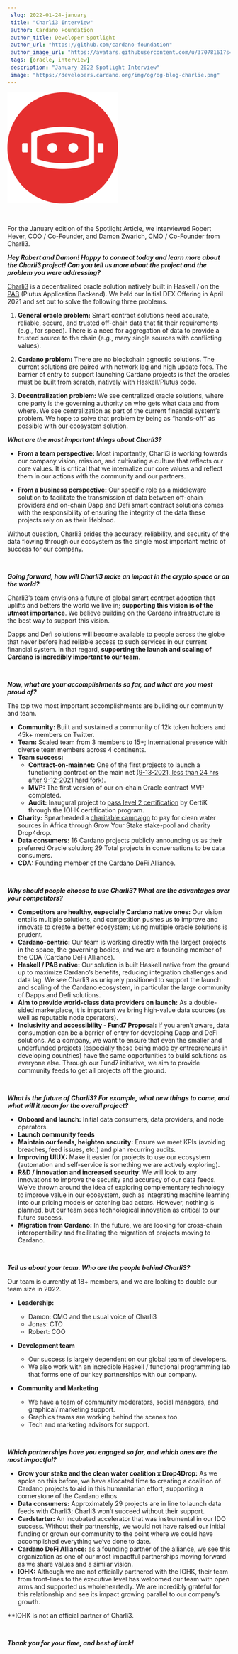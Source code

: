 ```yaml
---
 slug: 2022-01-24-january
 title: "Charli3 Interview"
 author: Cardano Foundation
 author_title: Developer Spotlight
 author_url: "https://github.com/cardano-foundation"
 author_image_url: "https://avatars.githubusercontent.com/u/37078161?s=200&v=4"
 tags: [oracle, interview]
 description: "January 2022 Spotlight Interview"
 image: "https://developers.cardano.org/img/og/og-blog-charlie.png"
---
```


 ![title image](../static/img/devblog/charli3.png)

 <br />

 For the January edition of the Spotlight Article, we interviewed Robert Hever, COO / Co-Founder, and Damon Zwarich, CMO / Co-Founder from Charli3.
 <br />

 **_Hey Robert and Damon! Happy to connect today and learn more about the Charli3 project! Can you tell us more about the project and the problem you were addressing?_**

 [Charli3](https://charli3.io/) is a decentralized oracle solution natively built in Haskell / on the [PAB](https://iohk.io/en/blog/posts/2021/10/28/plutus-application-backend-pab-supporting-dapp-development-on-cardano/) (Plutus Application Backend). We held our Initial DEX Offering in April 2021 and set out to solve the following three problems.

 1. **General oracle problem:** Smart contract solutions need accurate, reliable, secure, and trusted off-chain data that fit their requirements (e.g., for speed). There is a need for aggregation of data to provide a trusted source to the chain (e.g., many single sources with conflicting values).

 2. **Cardano problem:** There are no blockchain agnostic solutions. The current solutions are paired with network lag and high update fees. The barrier of entry to support launching Cardano projects is that the oracles must be built from scratch, natively with Haskell/Plutus code. 

 3. **Decentralization problem:** We see centralized oracle solutions, where one party is the governing authority on who gets what data and from where. We see centralization as part of the current financial system’s problem. We hope to solve that problem by being as “hands-off” as possible with our ecosystem solution.

<!-- truncate -->

 **_What are the most important things about Charli3?_**

 - **From a team perspective:** Most importantly, Charli3 is working towards our company vision, mission, and cultivating a culture that reflects our core values. It is critical that we internalize our core values and reflect them in our actions with the community and our partners.

 - **From a business perspective:** Our specific role as a middleware solution to facilitate the transmission of data between off-chain providers and on-chain Dapp and Defi smart contract solutions comes with the responsibility of ensuring the integrity of the data these projects rely on as their lifeblood. 

 Without question, Charli3 prides the accuracy, reliability, and security of the data flowing through our ecosystem as the single most important metric of success for our company. 

 <br />

 **_Going forward, how will Charli3 make an impact in the crypto space or on the world?_**

 Charli3’s team envisions a future of global smart contract adoption that uplifts and betters the world we live in; **supporting this vision is of the utmost importance**. We believe building on the Cardano infrastructure is the best way to support this vision.

 Dapps and Defi solutions will become available to people across the globe that never before had reliable access to such services in our current financial system. In that regard, **supporting the launch and scaling of Cardano is incredibly important to our team**.

 <br />

 **_Now, what are your accomplishments so far, and what are you most proud of?_**

 The top two most important accomplishments are building our community and team.

 - **Community:** Built and sustained a community of 12k token holders and 45k+ members on Twitter.
 - **Team:** Scaled team from 3 members to 15+; International presence with diverse team members across 4 continents.
 - **Team success:**
     - **Contract-on-mainnet:** One of the first projects to launch a functioning contract on the main net [(9-13-2021, less than 24 hrs after 9-12-2021 hard fork)](https://cardanoscan.io/transaction/6e18eff1930b29f133599577c0e06225372ac33846cbdddcd0d0d47b224c19e1).
     - **MVP:** The first version of our on-chain Oracle contract MVP completed.
     - **Audit:** Inaugural project to [pass level 2 certification](https://charli3.io/assets/downloads/REP-Charli3.io-2021-11-15.pdf) by CertiK through the IOHK certification program.
 - **Charity:** Spearheaded a [charitable campaign](https://www.growyourstake.com/2021/08/02/the-right-to-clean-water/) to pay for clean water sources in Africa through Grow Your Stake stake-pool and charity Drop4drop. 
 - **Data consumers:** 16 Cardano projects publicly announcing us as their preferred Oracle solution; 29 Total projects in conversations to be data consumers.
 - **CDA:** Founding member of the [Cardano DeFi Alliance](https://cardanodefialliance.org/). 



 <br />

 **_Why should people choose to use Charli3? What are the advantages over your competitors?_**

 - **Competitors are healthy, especially Cardano native ones:** Our vision entails multiple solutions, and competition pushes us to improve and innovate to create a better ecosystem; using multiple oracle solutions is prudent.
 - **Cardano-centric:**  Our team is working directly with the largest projects in the space, the governing bodies, and we are a founding member of the CDA (Cardano DeFi Alliance). 
 - **Haskell / PAB native:** Our solution is built Haskell native from the ground up to maximize Cardano’s benefits, reducing integration challenges and data lag. We see Charli3 as uniquely positioned to support the launch and scaling of the Cardano ecosystem, in particular the large community of Dapps and Defi solutions. 
 - **Aim to provide world-class data providers on launch:** As a double-sided marketplace, it is important we bring high-value data sources (as well as reputable node operators).
 - **Inclusivity and accessibility - Fund7 Proposal:** If you aren’t aware, data consumption can be a barrier of entry for developing Dapp and DeFi solutions. As a company, we want to ensure that even the smaller and underfunded projects (especially those being made by entrepreneurs in developing countries) have the same opportunities to build solutions as everyone else. Through our Fund7 initiative, we aim to provide community feeds to get all projects off the ground.  


 <br />

 **_What is the future of Charli3? For example, what new things to come, and what will it mean for the overall project?_**

 - **Onboard and launch:** Initial data consumers, data providers, and node operators.
 - **Launch community feeds**
 - **Maintain our feeds, heighten security:** Ensure we meet KPIs (avoiding breaches, feed issues, etc.) and plan recurring audits.
 - **Improving UIUX:** Make it easier for projects to use our ecosystem (automation and self-service is something we are actively exploring).
 - **R&D / innovation and increased security**: We will look to any innovations to improve the security and accuracy of our data feeds. We’ve thrown around the idea of exploring complementary technology to improve value in our ecosystem, such as integrating machine learning into our pricing models or catching bad actors. However, nothing is planned, but our team sees technological innovation as critical to our future success.
 - **Migration from Cardano:** In the future, we are looking for cross-chain interoperability and facilitating the migration of projects moving to Cardano.


 <br />

 **_Tell us about your team. Who are the people behind Charli3?_**

 Our team is currently at 18+ members, and we are looking to double our team size in 2022.
 - **Leadership:**
     - Damon: CMO and the usual voice of Charli3
     - Jonas: CTO 
     - Robert: COO

 - **Development team**
     - Our success is largely dependent on our global team of developers. 
     - We also work with an incredible Haskell / functional programming lab that forms one of our key partnerships with our company.

 - **Community and Marketing**
     - We have a team of community moderators, social managers, and graphical/ marketing support. 
     - Graphics teams are working behind the scenes too.
     - Tech and marketing advisors for support.


 <br />

 **_Which partnerships have you engaged so far, and which ones are the most impactful?_**

 - **Grow your stake and the clean water coalition x Drop4Drop:** As we spoke on this before, we have allocated time to creating a coalition of Cardano projects to aid in this humanitarian effort, supporting a cornerstone of the Cardano ethos. 
 - **Data consumers:** Approximately 29 projects are in line to launch data feeds with Charli3; Charli3 won’t succeed without their support.
 - **Cardstarter:** An incubated accelerator that was instrumental in our IDO success. Without their partnership, we would not have raised our initial funding or grown our community to the point where we could have accomplished everything we’ve done to date.
 - **Cardano DeFi Alliance:** as a founding partner of the alliance, we see this organization as one of our most impactful partnerships moving forward as we share values and a similar vision.
 - **IOHK:** Although we are not officially partnered with the IOHK, their team from front-lines to the executive level has welcomed our team with open arms and supported us wholeheartedly. We are incredibly grateful for this relationship and see its impact growing parallel to our company’s growth.

 **IOHK is not an official partner of Charli3.


 <br />

 **_Thank you for your time, and best of luck!_**

 <br />
